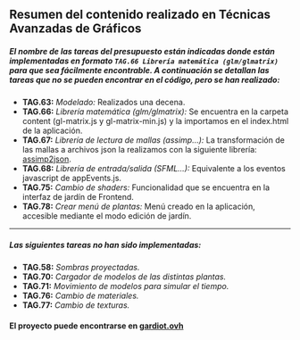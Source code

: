 ## Resumen del contenido realizado en Técnicas Avanzadas de Gráficos
##### El nombre de las tareas del presupuesto están indicadas donde están implementadas en formato `TAG.66 Librería matemática (glm/glmatrix)` para que sea fácilmente encontrable. A continuación se detallan las tareas que no se pueden encontrar en el código, pero se han realizado:

- **TAG.63:** _Modelado:_ Realizados una decena.
- **TAG.66:** _Librería matemática (glm/glmatrix):_ Se encuentra en la carpeta content (gl-matrix.js y gl-matrix-min.js) y la importamos en el index.html de la aplicación.
- **TAG.67:** _Librería de lectura de mallas (assimp…):_ La transformación de las mallas a archivos json la realizamos con la siguiente librería: [assimp2json](https://github.com/acgessler/assimp2json).
- **TAG.68:** _Librería de entrada/salida (SFML…):_ Equivalente a los eventos javascript de appEvents.js.
- **TAG.75:** _Cambio de shaders:_ Funcionalidad que se encuentra en la interfaz de jardín de Frontend.
- **TAG.78:** _Crear menú de plantas:_ Menú creado en la aplicación, accesible mediante el modo edición de jardín.
---
##### Las siguientes tareas no han sido implementadas:

- **TAG.58:** _Sombras proyectadas._
- **TAG.70:** _Cargador de modelos de las distintas plantas._
- **TAG.71:** _Movimiento de modelos para simular el tiempo._
- **TAG.76:** _Cambio de materiales._
- **TAG.77:** _Cambio de texturas._

#### El proyecto puede encontrarse en [gardiot.ovh](https://gardiot.ovh)